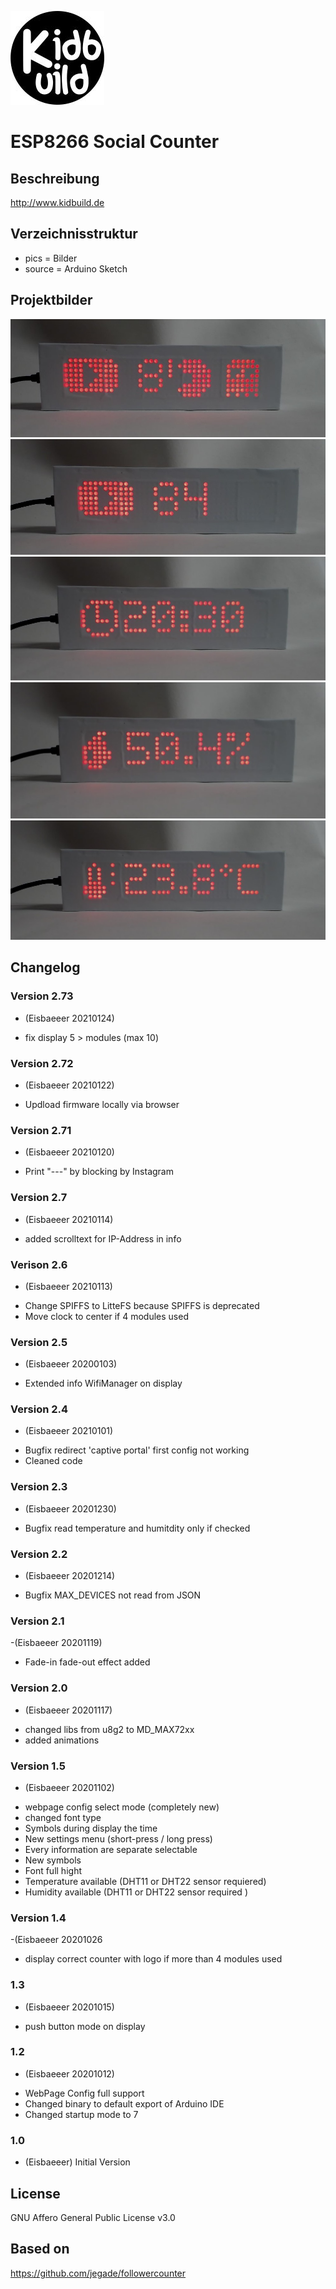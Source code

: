 ![Logo](pics/logo.jpg)
# ESP8266 Social Counter

## Beschreibung
http://www.kidbuild.de
 
## Verzeichnisstruktur
- pics = Bilder
- source = Arduino Sketch

## Projektbilder
![Logo](pics/counter1.jpg)
![Logo](pics/counter2.jpg)
![Logo](pics/counter3.jpg)
![Logo](pics/counter4.jpg)
![Logo](pics/counter5.jpg)

## Changelog

 ### Version 2.73
 - (Eisbaeeer 20210124)
 + fix display 5 > modules (max 10)
  
 ### Version 2.72
 - (Eisbaeeer 20210122)
 + Updload firmware locally via browser

 ### Version 2.71   
 - (Eisbaeeer 20210120)
 + Print "---" by blocking by Instagram

### Version 2.7   
- (Eisbaeeer 20210114)   
+ added scrolltext for IP-Address in info
 
### Verison 2.6   
- (Eisbaeeer 20210113)   
+ Change SPIFFS to LitteFS because SPIFFS is deprecated
+ Move clock to center if 4 modules used

### Version 2.5
- (Eisbaeeer 20200103)
+ Extended info WifiManager on display

### Version 2.4
- (Eisbaeeer 20210101)
+ Bugfix redirect 'captive portal' first config not working
+ Cleaned code

### Version 2.3
- (Eisbaeeer 20201230)
+ Bugfix read temperature and humitdity only if checked

### Version 2.2
- (Eisbaeeer 20201214)
+ Bugfix MAX_DEVICES not read from JSON

### Version 2.1
-(Eisbaeeer 20201119)
+ Fade-in fade-out effect added
 
### Version 2.0
- (Eisbaeeer 20201117)
+ changed libs from u8g2 to MD_MAX72xx
+ added animations

### Version 1.5
- (Eisbaeeer 20201102)
+ webpage config select mode (completely new)
+ changed font type
+ Symbols during display the time
+ New settings menu (short-press / long press)
+ Every information are separate selectable
+ New symbols
+ Font full hight
+ Temperature available (DHT11 or DHT22 sensor requiered)
+ Humidity available (DHT11 or DHT22 sensor required )

### Version 1.4
-(Eisbaeeer 20201026
+ display correct counter with logo if more than 4 modules used

### 1.3
- (Eisbaeeer 20201015)   
+ push button mode on display

### 1.2
- (Eisbaeeer 20201012)   
+ WebPage Config full support
+ Changed binary to default export of Arduino IDE
+ Changed startup mode to 7

### 1.0
- (Eisbaeeer)
Initial Version

## License
GNU Affero General Public License v3.0

## Based on
https://github.com/jegade/followercounter
